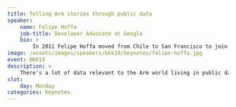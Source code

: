 ```yaml
---
title: Telling Arm stories through public data
speaker:
    name: Felipe Hoffa
    job-title: Developer Advocate at Google
    bio: >
        In 2011 Felipe Hoffa moved from Chile to San Francisco to join Google as a Software Engineer. Since 2013 he's been a Developer Advocate on big data - to inspire developers around the world to leverage the Google Cloud Platform tools to analyze and understand their data in ways they could never before. You can find him in several YouTube videos, blog posts, and conferences around the world.
image: /assets/images/speakers/bkk19/keynotes/felipe-hoffa.jpg
event: BKK19
description: >
    There's a lot of data relevant to the Arm world living in public datasets. In this session we are going to uncover some of the stories hiding within them. Who in the open source world is interested in Arm? What are their top projects? What do our users care for, and how can we help them move forward. If you ever need data to support your stories and use cases, come to this session to discover how to get plenty of it.
slot:
    day: Monday
categories: Keynotes
---
```

